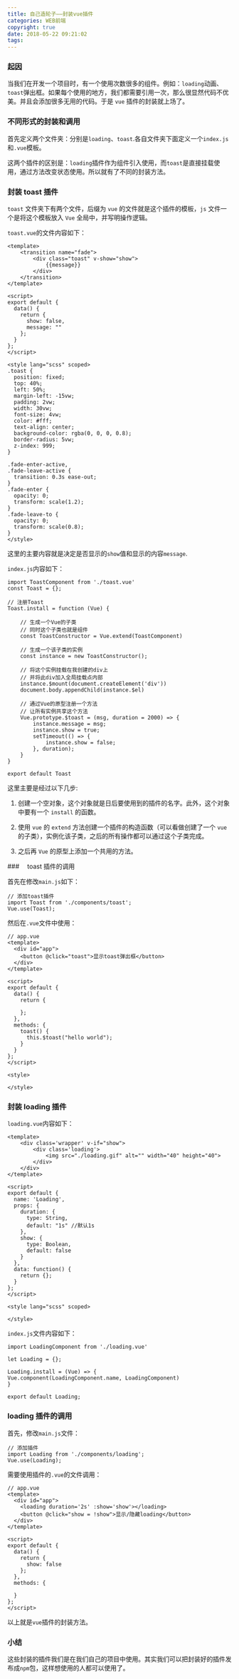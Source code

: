 ```yaml
---
title: 自己造轮子——封装vue插件
categories: WEB前端
copyright: true
date: 2018-05-22 09:21:02
tags:
---
```


### 起因

当我们在开发一个项目时，有一个使用次数很多的组件。例如：`loading`动画、`toast`弹出框。如果每个使用的地方，我们都需要引用一次，那么很显然代码不优美。并且会添加很多无用的代码。于是 `vue` 插件的封装就上场了。<!--more-->

### 不同形式的封装和调用

首先定义两个文件夹：分别是`loading`、`toast`.各自文件夹下面定义一个`index.js`和`.vue`模板。

这两个插件的区别是：`loading`插件作为组件引入使用，而`toast`是直接挂载使用，通过方法改变状态使用。所以就有了不同的封装方法。

### 封装 toast 插件

`toast` 文件夹下有两个文件，后缀为 `vue` 的文件就是这个插件的模板，`js` 文件一个是将这个模板放入 `Vue` 全局中，并写明操作逻辑。

`toast.vue`的文件内容如下：

```
<template>
    <transition name="fade">
        <div class="toast" v-show="show">
            {{message}}
        </div>
    </transition>
</template>

<script>
export default {
  data() {
    return {
      show: false,
      message: ""
    };
  }
};
</script>

<style lang="scss" scoped>
.toast {
  position: fixed;
  top: 40%;
  left: 50%;
  margin-left: -15vw;
  padding: 2vw;
  width: 30vw;
  font-size: 4vw;
  color: #fff;
  text-align: center;
  background-color: rgba(0, 0, 0, 0.8);
  border-radius: 5vw;
  z-index: 999;
}

.fade-enter-active,
.fade-leave-active {
  transition: 0.3s ease-out;
}
.fade-enter {
  opacity: 0;
  transform: scale(1.2);
}
.fade-leave-to {
  opacity: 0;
  transform: scale(0.8);
}
</style>
```

这里的主要内容就是决定是否显示的`show`值和显示的内容`message`.

`index.js`内容如下：

```
import ToastComponent from './toast.vue'
const Toast = {};

// 注册Toast
Toast.install = function (Vue) {

    // 生成一个Vue的子类
    // 同时这个子类也就是组件
    const ToastConstructor = Vue.extend(ToastComponent)

    // 生成一个该子类的实例
    const instance = new ToastConstructor();

    // 将这个实例挂载在我创建的div上
    // 并将此div加入全局挂载点内部
    instance.$mount(document.createElement('div'))
    document.body.appendChild(instance.$el)

    // 通过Vue的原型注册一个方法
    // 让所有实例共享这个方法
    Vue.prototype.$toast = (msg, duration = 2000) => {
        instance.message = msg;
        instance.show = true;
        setTimeout(() => {
            instance.show = false;
        }, duration);
    }
}

export default Toast
```

这里主要是经过以下几步:

1.  创建一个空对象，这个对象就是日后要使用到的插件的名字。此外，这个对象中要有一个 `install` 的函数。

2.  使用 `vue` 的 `extend` 方法创建一个插件的构造函数（可以看做创建了一个 `vue` 的子类），实例化该子类，之后的所有操作都可以通过这个子类完成。

3.  之后再 `Vue` 的原型上添加一个共用的方法。

###　 toast 插件的调用

首先在修改`main.js`如下：

```
// 添加toast插件
import Toast from './components/toast';
Vue.use(Toast);
```

然后在`.vue`文件中使用：

```
// app.vue
<template>
  <div id="app">
    <button @click="toast">显示toast弹出框</button>
  </div>
</template>

<script>
export default {
  data() {
    return {

    };
  },
  methods: {
    toast() {
      this.$toast("hello world");
    }
  }
};
</script>

<style>

</style>
```

### 封装 loading 插件

`loading.vue`内容如下：

```
<template>
    <div class='wrapper' v-if="show">
        <div class='loading'>
            <img src="./loading.gif" alt="" width="40" height="40">
        </div>
    </div>
</template>

<script>
export default {
  name: 'Loading',
  props: {
    duration: {
      type: String,
      default: "1s" //默认1s
    },
    show: {
      type: Boolean,
      default: false
    }
  },
  data: function() {
    return {};
  }
};
</script>

<style lang="scss" scoped>

</style>
```

`index.js`文件内容如下：

```
import LoadingComponent from './loading.vue'

let Loading = {};

Loading.install = (Vue) => {
Vue.component(LoadingComponent.name, LoadingComponent)
}

export default Loading;
```

### loading 插件的调用

首先，修改`main.js`文件：

```
// 添加插件
import Loading from './components/loading';
Vue.use(Loading);
```

需要使用插件的`.vue`的文件调用：

```
// app.vue
<template>
  <div id="app">
    <loading duration='2s' :show='show'></loading>
    <button @click="show = !show">显示/隐藏loading</button>
  </div>
</template>

<script>
export default {
  data() {
    return {
      show: false
    };
  },
  methods: {

  }
};
</script>
```

以上就是`vue`插件的封装方法。

### 小结

这些封装的插件我们是在我们自己的项目中使用。其实我们可以把封装好的插件发布成`npm`包，这样想使用的人都可以使用了。
